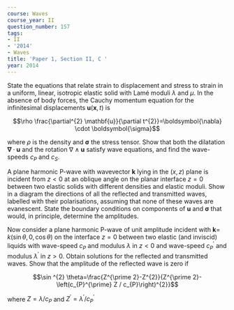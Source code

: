 ```yaml
---
course: Waves
course_year: II
question_number: 157
tags:
- II
- '2014'
- Waves
title: 'Paper 1, Section II, C '
year: 2014
---
```




State the equations that relate strain to displacement and stress to strain in a uniform, linear, isotropic elastic solid with Lamé moduli $\lambda$ and $\mu$. In the absence of body forces, the Cauchy momentum equation for the infinitesimal displacements $\mathbf{u}(\mathbf{x}, t)$ is

$$\rho \frac{\partial^{2} \mathbf{u}}{\partial t^{2}}=\boldsymbol{\nabla} \cdot \boldsymbol{\sigma}$$

where $\rho$ is the density and $\boldsymbol{\sigma}$ the stress tensor. Show that both the dilatation $\boldsymbol{\nabla} \cdot \mathbf{u}$ and the rotation $\nabla \wedge \mathbf{u}$ satisfy wave equations, and find the wave-speeds $c_{P}$ and $c_{S}$.

A plane harmonic $\mathrm{P}$-wave with wavevector $\mathbf{k}$ lying in the $(x, z)$ plane is incident from $z<0$ at an oblique angle on the planar interface $z=0$ between two elastic solids with different densities and elastic moduli. Show in a diagram the directions of all the reflected and transmitted waves, labelled with their polarisations, assuming that none of these waves are evanescent. State the boundary conditions on components of $\mathbf{u}$ and $\boldsymbol{\sigma}$ that would, in principle, determine the amplitudes.

Now consider a plane harmonic P-wave of unit amplitude incident with $\mathbf{k}=$ $k(\sin \theta, 0, \cos \theta)$ on the interface $z=0$ between two elastic (and inviscid) liquids with wave-speed $c_{P}$ and modulus $\lambda$ in $z<0$ and wave-speed $c_{P}^{\prime}$ and modulus $\lambda^{\prime}$ in $z>0$. Obtain solutions for the reflected and transmitted waves. Show that the amplitude of the reflected wave is zero if

$$\sin ^{2} \theta=\frac{Z^{\prime 2}-Z^{2}}{Z^{\prime 2}-\left(c_{P}^{\prime} Z / c_{P}\right)^{2}}$$

where $Z=\lambda / c_{P}$ and $Z^{\prime}=\lambda^{\prime} / c_{P}^{\prime}$